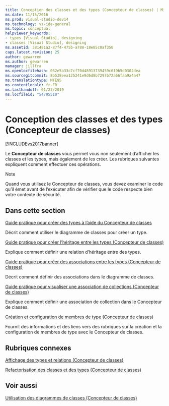 ```yaml
---
title: Conception des classes et des types (Concepteur de classes) | Microsoft Docs
ms.date: 11/15/2016
ms.prod: visual-studio-dev14
ms.technology: vs-ide-general
ms.topic: conceptual
helpviewer_keywords:
- types [Visual Studio], designing
- classes [Visual Studio], designing
ms.assetid: 381481a2-87f4-475b-a780-18e85c8af350
caps.latest.revision: 25
author: gewarren
ms.author: gewarren
manager: jillfra
ms.openlocfilehash: 032e5a33c7cf70d48913739459c619b5d0302dea
ms.sourcegitcommit: 8b538eea125241e9d6d8b7297b72a66faa9a4a47
ms.translationtype: MTE95
ms.contentlocale: fr-FR
ms.lasthandoff: 01/23/2019
ms.locfileid: "54795510"
---
```

# <a name="designing-classes-and-types-class-designer"></a>Conception des classes et des types (Concepteur de classes)
[!INCLUDE[vs2017banner](../includes/vs2017banner.md)]

Le **Concepteur de classes** vous permet vous non seulement d’afficher les classes et les types, mais également de les créer. Les rubriques suivantes expliquent comment effectuer ces opérations.  
  
> [!NOTE]
>  Quand vous utilisez le Concepteur de classes, vous devez examiner le code qu’il émet avant de l’exécuter afin de vérifier que le code respecte bien votre contexte de sécurité.  
  
## <a name="in-this-section"></a>Dans cette section  
 [Guide pratique pour créer des types à l’aide du Concepteur de classes](../ide/how-to-create-types-by-using-class-designer.md)  
  
 Décrit comment utiliser le diagramme de classes pour créer un type.  
  
 [Guide pratique pour créer l’héritage entre les types (Concepteur de classes)](../ide/how-to-create-inheritance-between-types-class-designer.md)  
  
 Explique comment définir une relation d’héritage entre des types.  
  
 [Guide pratique pour créer des associations entre les types (Concepteur de classes)](../ide/how-to-create-associations-between-types-class-designer.md)  
  
 Décrit comment définir des associations dans le diagramme de classes.  
  
 [Guide pratique pour visualiser une association de collections (Concepteur de classes)](../ide/how-to-visualize-a-collection-association-class-designer.md)  
  
 Explique comment définir une association de collection dans le Concepteur de classes.  
  
 [Création et configuration de membres de type (Concepteur de classes)](../ide/creating-and-configuring-type-members-class-designer.md)  
  
 Fournit des informations et des liens vers des rubriques sur la création et la configuration de membres de type avec le Concepteur de classes.  
  
## <a name="related-sections"></a>Rubriques connexes  
 [Affichage des types et relations (Concepteur de classes)](../ide/viewing-types-and-relationships-class-designer.md)  
  
 [Refactorisation des classes et des types (Concepteur de classes)](../ide/refactoring-classes-and-types-class-designer.md)  
  
## <a name="see-also"></a>Voir aussi  
 [Utilisation des diagrammes de classes (Concepteur de classes)](../ide/working-with-class-diagrams-class-designer.md)
